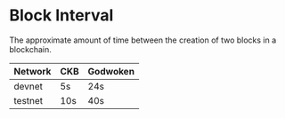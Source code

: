 # Block Interval

The approximate amount of time between the creation of two blocks in a blockchain.

| Network | CKB | Godwoken |
| ------- | --- | -------- |
| devnet  | 5s  | 24s      |
| testnet | 10s | 40s      |
